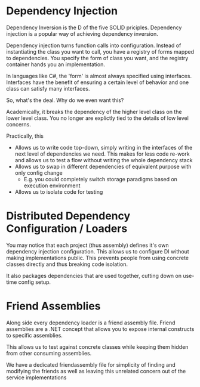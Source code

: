 ﻿# Dependency Injection

Dependency Inversion is the D of the five SOLID priciples. Dependency injection is a popular way of
achieving dependency inversion.

Dependency injection turns function calls into configuration. Instead of instantiating the class you want to call,
you have a registry of forms mapped to dependencies. You specify the form of class you want, and the registry container
hands you an implementation.

In languages like C#, the 'form' is almost always specified using interfaces. Interfaces have the benefit of ensuring a
certain level of behavior and one class can satisfy many interfaces.

So, what's the deal. Why do we even want this? 

Academically, it breaks the dependency of the higher level class on the lower level class. You no longer are explictly 
tied to the details of low level concerns.

Practically, this
 - Allows us to write code top-down, simply writing in the interfaces of the next level of dependencies we need.
   This makes for less code re-work and allows us to test a flow without writing the whole dependency stack
 - Allows us to swap in different dependencies of equivalent purpose with only config change
   - E.g. you could completely switch storage paradigms based on execution environment 
 - Allows us to isolate code for testing


# Distributed Dependency Configuration / Loaders

You may notice that each project (thus assembly) defines it's own dependency injection configuration.
This allows us to configure DI without making implementations public. This prevents people from using
concrete classes directly and thus breaking code isolation.

It also packages dependencies that are used together, cutting down on use-time config setup.

# Friend Assemblies
Along side every dependency loader is a friend assembly file. Friend assemblies are a .NET concept 
that allows you to expose internal constructs to specific assemblies.

This allows us to test against concrete classes while keeping them hidden from other consuming assemblies.

We have a dedicated friendassembly file for simplicity of finding and modifying the friends as well as leaving
this unrelated concern out of the service implementations